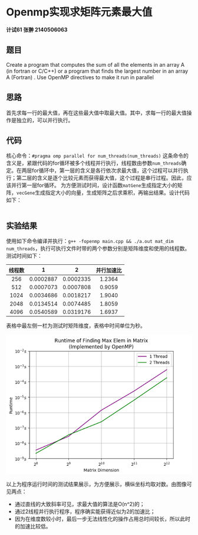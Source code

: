 ﻿
# Openmp实现求矩阵元素最大值

**计试61 张翀 2140506063**

## 题目
Create a program that computes the sum of all the elements in an array A (in fortran or C/C++) or a program that finds the largest number in an array A (Fortran) . Use OpenMP directives to make it run in parallel
## 思路
首先求每一行的最大值，再在这些最大值中取最大值。其中，求每一行的最大值操作是独立的，可以并行执行。
## 代码
核心命令：`#pragma omp parallel for num_threads(num_threads)`
这条命令的含义是，紧跟代码的for循环被多个线程并行执行，线程数由参数`num_threads`确定。在两层for循环中，第一层的含义是各行依次求最大值，这个过程可以并行执行；第二层的含义是逐个比较元素而获得最大值，这个过程是串行过程。因此，应该并行第一层for循环。
为方便测试时间，设计函数`matGene`生成指定大小的矩阵，`vecGene`生成指定大小的向量，生成矩阵之后求乘积，再输出结果。设计代码如下：
```cpp
```
## 实验结果

使用如下命令编译并执行：`g++ -fopenmp main.cpp && ./a.out mat_dim num_threads`，执行可执行文件时带的两个参数分别是矩阵维度和使用的线程数。
测试时间如下：

| 线程数 | 1 | 2 | 并行加速比
| :----: | :----: | :----: | :----: |
| 256 | 0.0002887 | 0.0002335 | 1.2364 |
| 512 | 0.0007073 | 0.0007808 | 0.9059 |
| 1024 | 0.0034686 | 0.0018217 | 1.9040 |
| 2048 | 0.0134514 | 0.0074485 | 1.8059 |
| 4096 | 0.0540589 | 0.0319176 | 1.6937 |
表格中最左侧一栏为测试时矩阵维度，表格中时间单位为秒。

![矩阵求最值并行时间展示](./2.png)

以上为程序运行时间的测试结果展示，为方便展示，横纵坐标均取对数。由图像可见两点：
* 通过直线的大致斜率可见，求最大值的算法是O(n^2)的；
* 通过2线程并行执行程序，程序确实能获得近似为2的加速比；
* 因为在维度数较小时，最后一步无法线性化的操作占用总时间较长，所以此时的加速比较低。
